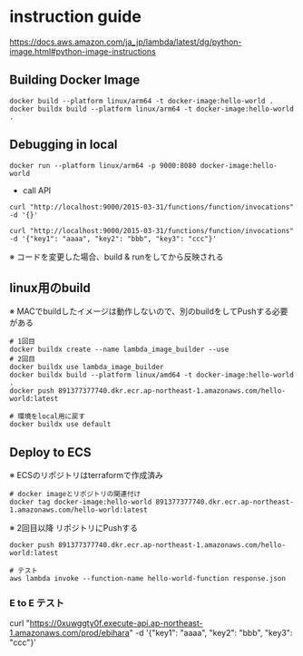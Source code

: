 # instruction guide
https://docs.aws.amazon.com/ja_jp/lambda/latest/dg/python-image.html#python-image-instructions

## Building Docker Image

```
docker build --platform linux/arm64 -t docker-image:hello-world .
docker buildx build --platform linux/arm64 -t docker-image:hello-world .
```

## Debugging in local
```
docker run --platform linux/arm64 -p 9000:8080 docker-image:hello-world
```

- call API 
````
curl "http://localhost:9000/2015-03-31/functions/function/invocations" -d '{}'
````

```
curl "http://localhost:9000/2015-03-31/functions/function/invocations" -d '{"key1": "aaaa", "key2": "bbb", "key3": "ccc"}'
```
※ コードを変更した場合、build & runをしてから反映される

## linux用のbuild
※ MACでbuildしたイメージは動作しないので、別のbuildをしてPushする必要がある
```
# 1回目
docker buildx create --name lambda_image_builder --use
# 2回目
docker buildx use lambda_image_builder
docker buildx build --platform linux/amd64 -t docker-image:hello-world .
docker push 891377377740.dkr.ecr.ap-northeast-1.amazonaws.com/hello-world:latest

# 環境をlocal用に戻す
docker buildx use default
```


## Deploy to ECS
※ ECSのリポジトリはterraformで作成済み

```
# docker imageとリポジトリの関連付け
docker tag docker-image:hello-world 891377377740.dkr.ecr.ap-northeast-1.amazonaws.com/hello-world:latest
```

※ 2回目以降
リポジトリにPushする
```
docker push 891377377740.dkr.ecr.ap-northeast-1.amazonaws.com/hello-world:latest
```

```
# テスト
aws lambda invoke --function-name hello-world-function response.json
```


### E to E テスト
curl "https://0xuwggty0f.execute-api.ap-northeast-1.amazonaws.com/prod/ebihara" -d '{"key1": "aaaa", "key2": "bbb", "key3": "ccc"}'
